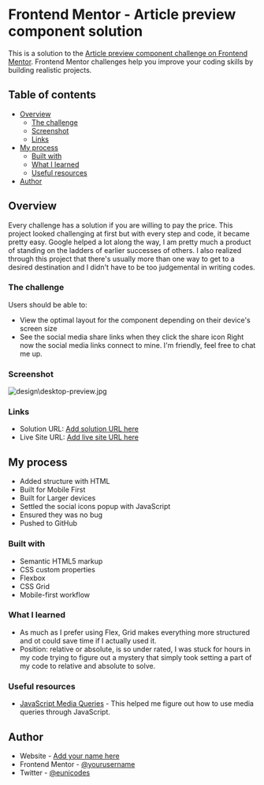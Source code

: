 # Frontend Mentor - Article preview component solution

This is a solution to the [Article preview component challenge on Frontend Mentor](https://www.frontendmentor.io/challenges/article-preview-component-dYBN_pYFT). Frontend Mentor challenges help you improve your coding skills by building realistic projects. 

## Table of contents

- [Overview](#overview)
  - [The challenge](#the-challenge)
  - [Screenshot](#screenshot)
  - [Links](#links)
- [My process](#my-process)
  - [Built with](#built-with)
  - [What I learned](#what-i-learned)
  - [Useful resources](#useful-resources)
- [Author](#author)



## Overview
Every challenge has a solution if you are willing to pay the price. This project looked challenging at first but with every step and code, it became pretty easy. Google helped a lot along the way, I am pretty much a product of standing on the ladders of earlier successes of others.
I also realized through this project that there's usually more than one way to get to a desired destination and I didn't have to be too judgemental in writing codes.
### The challenge

Users should be able to:

- View the optimal layout for the component depending on their device's screen size
- See the social media share links when they click the share icon
Right now the social media links connect to mine. I'm friendly, feel free to chat me up.

### Screenshot

![design\desktop-preview.jpg](./screenshot.jpg)

### Links

- Solution URL: [Add solution URL here](https://your-solution-url.com)
- Live Site URL: [Add live site URL here](https://your-live-site-url.com)

## My process
- Added structure with HTML
- Built for Mobile First
- Built for Larger devices 
- Settled the social icons popup with JavaScript
- Ensured they was no bug
- Pushed to GitHub

### Built with

- Semantic HTML5 markup
- CSS custom properties
- Flexbox
- CSS Grid
- Mobile-first workflow



### What I learned

- As much as I prefer using Flex, Grid makes everything more structured and ot could save time if I actually used it.
- Position: relative or absolute, is so under rated, I was stuck for hours in my code trying to figure out a mystery that simply took setting a part of my code to  relative and absolute to solve.


### Useful resources

- [JavaScript Media Queries](https://css-tricks.com/working-with-javascript-media-queries/) - This helped me figure out how to use media queries through JavaScript.

## Author

- Website - [Add your name here](https://www.your-site.com)
- Frontend Mentor - [@yourusername](https://www.frontendmentor.io/profile/yourusername)
- Twitter - [@eunicodes](https://www.twitter.com/yourusername)

